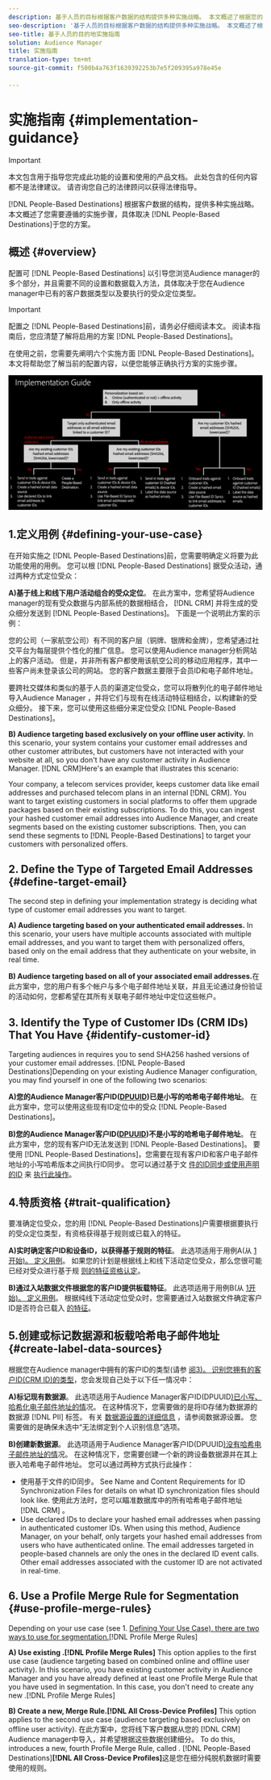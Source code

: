 ```yaml
---
description: 基于人员的目标根据客户数据的结构提供多种实施战略。 本文概述了根据您的方案，您需要为基于人员的目标执行的实施步骤。
seo-description: '基于人员的目标根据客户数据的结构提供多种实施战略。 本文概述了根据您的方案，您需要为基于人员的目标执行的实施步骤。  '
seo-title: 基于人员的目的地实施指南
solution: Audience Manager
title: 实施指南
translation-type: tm+mt
source-git-commit: f500b4a763f1639392253b7e5f209395a978e45e

---
```



# 实施指南 {#implementation-guidance}

>[!IMPORTANT]
>本文包含用于指导您完成此功能的设置和使用的产品文档。 此处包含的任何内容都不是法律建议。 请咨询您自己的法律顾问以获得法律指导。

[!DNL People-Based Destinations] 根据客户数据的结构，提供多种实施战略。 本文概述了您需要遵循的实施步骤，具体取决 [!DNL People-Based Destinations]于您的方案。

## 概述 {#overview}

配置可 [!DNL People-Based Destinations] 以引导您浏览Audience manager的多个部分，并且需要不同的设置和数据载入方法，具体取决于您在Audience manager中已有的客户数据类型以及要执行的受众定位类型。

>[!IMPORTANT]
> 配置之 [!DNL People-Based Destinations]前，请务必仔细阅读本文。 阅读本指南后，您应清楚了解将启用的方案 [!DNL People-Based Destinations]。

在使用之前，您需要先阐明六个实施方面 [!DNL People-Based Destinations]。 本文将帮助您了解当前的配置内容，以便您能够正确执行方案的实施步骤。

![pbd实现](assets/pbd-implementation.png)

## 1.定义用例 {#defining-your-use-case}

在开始实施之 [!DNL People-Based Destinations]前，您需要明确定义将要为此功能使用的用例。 您可以根 [!DNL People-Based Destinations] 据受众活动，通过两种方式定位受众：

**A)基于线上和线下用户活动组合的受众定位**。 在此方案中，您希望将Audience manager的现有受众数据与内部系统的数据相结合， [!DNL CRM] 并将生成的受众细分发送到 [!DNL People-Based Destinations]。 下面是一个说明此方案的示例：

您的公司（一家航空公司）有不同的客户层（铜牌、银牌和金牌），您希望通过社交平台为每层提供个性化的推广信息。 您可以使用Audience manager分析网站上的客户活动。 但是，并非所有客户都使用该航空公司的移动应用程序，其中一些客户尚未登录该公司的网站。 您的客户数据主要限于会员ID和电子邮件地址。

要跨社交媒体和类似的基于人员的渠道定位受众，您可以将散列化的电子邮件地址导入Audience Manager [](people-based-destinations-prerequisites.md) ，并将它们与现有在线活动特征相结合，以构建新的受众细分。 接下来，您可以使用这些细分来定位受众 [!DNL People-Based Destinations]。

**B) Audience targeting based exclusively on your offline user activity.** In this scenario, your  system contains your customer email addresses and other customer attributes, but customers have not interacted with your website at all, so you don't have any customer activity in Audience Manager. [!DNL CRM]Here's an example that illustrates this scenario:

Your company, a telecom services provider, keeps customer data like email addresses and purchased telecom plans in an internal [!DNL CRM]. You want to target existing customers in social platforms to offer them upgrade packages based on their existing subscriptions. To do this, you can ingest your hashed customer email addresses into Audience Manager, and create segments based on the existing customer subscriptions. Then, you can send these segments to [!DNL People-Based Destinations] to target your customers with personalized offers.

## 2. Define the Type of Targeted Email Addresses {#define-target-email}

The second step in defining your implementation strategy is deciding what type of customer email addresses you want to target.

**A) Audience targeting based on your authenticated email addresses.** In this scenario, your users have multiple accounts associated with multiple email addresses, and you want to target them with personalized offers, based only on the email address that they authenticate on your website, in real time.

**B) Audience targeting based on all of your associated email addresses.**&#x200B;在此方案中，您的用户有多个帐户与多个电子邮件地址关联，并且无论通过身份验证的活动如何，您都希望在其所有关联电子邮件地址中定位这些帐户。

## 3. Identify the Type of Customer IDs (CRM IDs) That You Have {#identify-customer-id}

Targeting audiences in  requires you to send SHA256 hashed versions of your customer email addresses. [!DNL People-Based Destinations][](people-based-destinations-prerequisites.md)Depending on your existing Audience Manager configuration, you may find yourself in one of the following two scenarios:

**A)您的Audience Manager客户ID([DPUUID](../../reference/ids-in-aam.md))已是小写的哈希电子邮件地址**。 在此方案中，您可以使用这些现有ID定位中的受众 [!DNL People-Based Destinations]。

**B)您的Audience Manager客户ID([DPUUID](../../reference/ids-in-aam.md))不是小写的哈希电子邮件地址**。 在此方案中，您的现有客户ID无法发送到 [!DNL People-Based Destinations]。 要使用 [!DNL People-Based Destinations]，您需要在现有客户ID和客户电子邮件地址的小写哈希版本之间执行ID同步。 您可以通过基于文 [件的ID同步或使用声明的ID](../../integration/sending-audience-data/batch-data-transfer-explained/id-sync-file-based.md) 来 [执行此操作](../declared-ids.md)。

## 4.特质资格 {#trait-qualification}

要准确定位受众，您的用 [!DNL People-Based Destinations]户需要根据要执行的受众定位类型，有资格获得基于规则或已载入的特征。

**A)实时确定客户ID和设备ID，以获得基于规则的特征**。 此选项适用于用例A(从 [1开始)。 定义用例](people-based-destinations-workflow.md#defining-your-use-case)。 如果您的计划是根据线上和线下活动定位受众，那么您很可能已经对受众进行基于规 [则的特征资格认定](../traits/trait-qualification-reference.md)。

**B)通过入站数据文件根据您的客户ID提供板载特征**。 此选项适用于用例B(从 [1开始)。 定义用例](people-based-destinations-workflow.md#defining-your-use-case)。 根据纯线下活动定位受众时，您需要通过入站数据文件确定客户ID是否符合已载入 [的特征](../../integration/sending-audience-data/batch-data-transfer-explained/inbound-file-contents.md)。

## 5.创建或标记数据源和板载哈希电子邮件地址 {#create-label-data-sources}

根据您在Audience manager中拥有的客户ID的类型(请参 [阅3)。 识别您拥有的客户ID(CRM ID)的类型](people-based-destinations-workflow.md#identify-customer-id)，您会发现自己处于以下任一情况中：

**A)标记现有数据源**。 此选项适用于Audience Manager客户ID(DPUUID[)已小写、哈希化电子邮件地址的情](../../reference/ids-in-aam.md)况。 在这种情况下，您需要做的是将ID存储为数据源的数据源 [!DNL PII] 标签。 有关 [数据源设置的详细信息](../datasources-list-and-settings.md) ，请参阅数据源设置。 您需要做的是确保未选中“无法绑定到个人识别信息”选项。

**B)创建新数据源**。 此选项适用于Audience Manager客户ID(DPUUID[)没有哈希电子邮件地址的情](../../reference/ids-in-aam.md)况。 在这种情况下，您需要创建一个新的跨设备数据源并在其上嵌入哈希电子邮件地址。 您可以通过两种方式执行此操作：

* 使用基于文件的ID同步。 See Name and Content Requirements for ID Synchronization Files for details on what ID synchronization files should look like. [](../../integration/sending-audience-data/batch-data-transfer-explained/id-sync-file-based.md)使用此方法时，您可以瞄准数据库中的所有哈希电子邮件地址 [!DNL CRM] 。
* Use declared IDs to declare your hashed email addresses when passing in authenticated customer IDs. [](../declared-ids.md)When using this method, Audience Manager, on your behalf, only targets your hashed email addresses from users who have authenticated online. The email addresses targeted in people-based channels are only the ones in the declared ID event calls. Other email addresses associated with the customer ID are not activated in real-time.

## 6. Use a Profile Merge Rule for Segmentation {#use-profile-merge-rules}

Depending on your use case (see 1. [Defining Your Use Case), there are two ways to use  for segmentation.](people-based-destinations-workflow.md#defining-your-use-case)[!DNL Profile Merge Rules]

**A) Use existing .[!DNL Profile Merge Rules]** This option applies to the first use case (audience targeting based on combined online and offline user activity). In this scenario, you have existing customer activity in Audience Manager and you have already defined at least one Profile Merge Rule that you have used in segmentation. In this case, you don't need to create any new .[!DNL Profile Merge Rules]

**B) Create a new,  Merge Rule.[!DNL All Cross-Device Profiles]** This option applies to the second use case (audience targeting based exclusively on offline user activity). 在此方案中，您将线下客户数据从您的 [!DNL CRM] Audience manager中导入，并希望根据这些数据创建细分。 To do this,  introduces a new, fourth Profile Merge Rule, called . [!DNL People-Based Destinations]**[!DNL All Cross-Device Profiles]**&#x200B;这是您在细分纯脱机数据时需要使用的规则。

